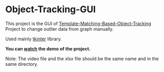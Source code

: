# Object-Tracking-GUI

This project is the GUI of [Template-Matching-Based-Object-Tracking](https://github.com/mehmetyucelsaritas/Template-Matching-Based-Object-Tracking) Project to change outlier data from graph manually.

Used mainly [tkinter](https://docs.python.org/3/library/tkinter.html) library.

**You can [watch](https://youtu.be/UIiWQoFDewg) the demo of the project.**

Note: The video file and the xlsx file should be the same name and in the same directory.
